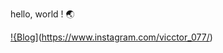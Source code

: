 hello, world ! 🌏

[!{Blog](https://img.shields.io/badge/Maintained%3F-yes-green.svg)](https://www.instagram.com/vicctor_077/)



